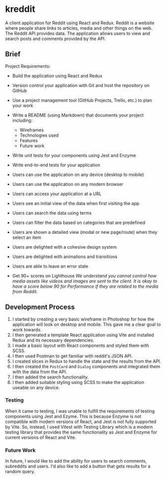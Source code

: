 # kreddit
A client application for Reddit using React and Redux. Reddit is a website where people share links to articles, media and other things on the web. The Reddit API provides data. The application allows users to view and search posts and comments provided by the API.

## Brief

Project Requirements:

- Build the application using React and Redux

- Version control your application with Git and host the repository on GitHub

- Use a project management tool (GitHub Projects, Trello, etc.) to plan your work

- Write a README (using Markdown) that documents your project including:
    - Wireframes
    - Technologies used
    - Features
    - Future work

- Write unit tests for your components using Jest and Enzyme

- Write end-to-end tests for your application

- Users can use the application on any device (desktop to mobile)

- Users can use the application on any modern browser

- Users can access your application at a URL

- Users see an initial view of the data when first visiting the app

- Users can search the data using terms

- Users can filter the data based on categories that are predefined

- Users are shown a detailed view (modal or new page/route) when they select an item

- Users are delighted with a cohesive design system

- Users are delighted with animations and transitions

- Users are able to leave an error state

- Get 90+ scores on Lighthouse
    _We understand you cannot control how media assets like videos and images are sent to the client. It is okay to have a score below 90 for Performance if they are related to the media from Reddit._

## Development Process

1. I started by creating a very basic wireframe in Photoshop for how the application will look on desktop and mobile. This gave me a clear goal to work towards.
2. I then generated a template React application using Vite and installed Redux and its necessary dependencies.
3. I made a basic layout with React components and styled them with SCSS.
4. I then used Postman to get familiar with reddit's JSON API.
5. I created slices in Redux to handle the state and the results from the API.
6. I then created the `PostCard` and `Dialog` components and integrated them with the data from the API.
7. I then added the search functionality.
8. I then added suitable styling using SCSS to make the application useable on any device.

### Testing

When it came to testing, I was unable to fulfill the requirements of testing components using Jest and Ezyme. This is because Enzyme is not compatible with modern versions of React, and Jest is not fully supported by Vite. So, instead, I used Vitest with Testing Library which is a modern testing library that provides the same functionality as Jest and Enzyme for current versions of React and Vite.

### Future Work

In future, I would like to add the ability for users to search comments, subreddits and users. I'd also like to add a button that gets results for a random query.